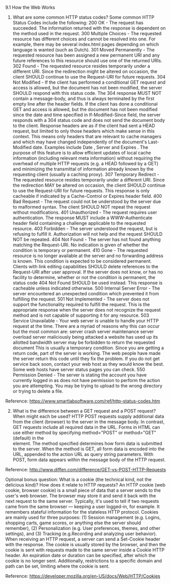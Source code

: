 9.1 How the Web Works

1) What are some common HTTP status codes?
Some common HTTP Status Codes include the following:
    200 OK - The request has succeeded. The information returned with the response is dependent on the method used in the request.
    300 Multiple Choices - The requested resource has different choices and cannot be resolved into one. For example, there may be several index.html pages depending on which language is wanted (such as Dutch).
    301 Moved Permanently - The requested resource has been assigned a new permanent URI and any future references to this resource should use one of the returned URIs.
    302 Found - The requested resource resides temporarily under a different URI. Since the redirection might be altered on occasion, the client SHOULD continue to use the Request-URI for future requests.
    304 Not Modified - If the client has performed a conditional GET request and access is allowed, but the document has not been modified, the server SHOULD respond with this status code. The 304 response MUST NOT contain a message-body, and thus is always terminated by the first empty line after the header fields. If the client has done a conditional GET and access is allowed, but the document has not been modified since the date and time specified in If-Modified-Since field, the server responds with a 304 status code and does not send the document body to the client. Response headers are as if the client had sent a HEAD request, but limited to only those headers which make sense in this context. This means only headers that are relevant to cache managers and which may have changed independently of the document's Last-Modified date. Examples include Date , Server and Expires . The purpose of this feature is to allow efficient updates of local cache information (including relevant meta information) without requiring the overhead of multiple HTTP requests (e.g. a HEAD followed by a GET) and minimizing the transmittal of information already known by the requesting client (usually a caching proxy).
    307 Temporary Redirect - The requested resource resides temporarily under a different URI. Since the redirection MAY be altered on occasion, the client SHOULD continue to use the Request-URI for future requests. This response is only cacheable if indicated by a Cache-Control or Expires header field.
    400 Bad Request - The request could not be understood by the server due to malformed syntax. The client SHOULD NOT repeat the request without modifications.
    401 Unauthorized - The request requires user authentication. The response MUST include a WWW-Authenticate header field containing a challenge applicable to the requested resource.
    403 Forbidden - The server understood the request, but is refusing to fulfill it. Authorization will not help and the request SHOULD NOT be repeated.
    404 Not Found - The server has not found anything matching the Request-URI. No indication is given of whether the condition is temporary or permanent.
    410 Gone - The requested resource is no longer available at the server and no forwarding address is known. This condition is expected to be considered permanent. Clients with link editing capabilities SHOULD delete references to the Request-URI after user approval. If the server does not know, or has no facility to determine, whether or not the condition is permanent, the status code 404 Not Found SHOULD be used instead. This response is cacheable unless indicated otherwise.
    500 Internal Server Error - The server encountered an unexpected condition which prevented it from fulfilling the request.
    501 Not Implemented - The server does not support the functionality required to fulfill the request. This is the appropriate response when the server does not recognize the request method and is not capable of supporting it for any resource.
    503 Service Unavailable - Your web server is unable to handle your HTTP request at the time. There are a myriad of reasons why this can occur but the most common are:
        server crash
        server maintenance
        server overload
        server maliciously being attacked
        a website has used up its allotted bandwidth
        server may be forbidden to return the requested document
    This is usually a temporary condition. Since you are getting a return code, part of the server is working. The web people have made the server return this code until they fix the problem.
    If you do not get service back soon, contact your web host as they would know the best. Some web hosts have server status pages you can check.
    550 Permission Denied - The server is stating the account you have currently logged in as does not have permission to perform the action you are attempting. You may be trying to upload to the wrong directory or trying to delete a file.

Reference: https://www.smartlabsoftware.com/ref/http-status-codes.htm


2) What is the difference between a GET request and a POST request? When might each be used?
    HTTP POST requests supply additional data from the client (browser) to the server in the message body. In contrast, GET requests include all required data in the URL. Forms in HTML can use either method by specifying method="POST" or method="GET" (default) in the <form> element. The method specified determines how form data is submitted to the server. When the method is GET, all form data is encoded into the URL, appended to the action URL as query string parameters. With POST, form data appears within the message body of the HTTP request.

Reference: http://www.diffen.com/difference/GET-vs-POST-HTTP-Requests


Optional bonus question: What is a cookie (the technical kind, not the delicious kind)? How does it relate to HTTP requests?
    An HTTP cookie (web cookie, browser cookie) is a small piece of data that a server sends to the user's web browser. The browser may store it and send it back with the next request to the same server. Typically, it's used to tell if two requests came from the same browser — keeping a user logged-in, for example. It remembers stateful information for the stateless HTTP protocol. Cookies are mainly used for three purposes: (1) Session management (e.g. Logins, shopping carts, game scores, or anything else the server should remember), (2) Personalization (e.g. User preferences, themes, and other settings), and (3) Tracking (e.g.Recording and analyzing user behavior).
    When receiving an HTTP request, a server can send a Set-Cookie header with the response. The cookie is usually stored by the browser, and then the cookie is sent with requests made to the same server inside a Cookie HTTP header. An expiration date or duration can be specified, after which the cookie is no longer sent. Additionally, restrictions to a specific domain and path can be set, limiting where the cookie is sent.

Reference: https://developer.mozilla.org/en-US/docs/Web/HTTP/Cookies